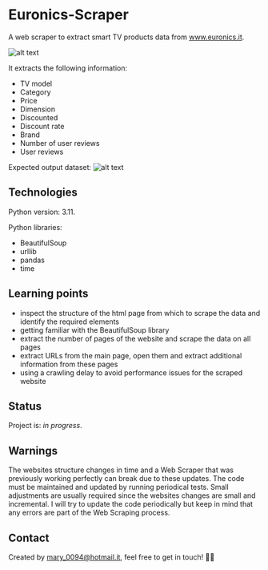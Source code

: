 # Euronics-Scraper
A web scraper to extract smart TV products data from www.euronics.it. 

![alt text](https://github.com/mariadancianu/Euronics-Scraper/blob/main/website_page.png)

It extracts the following information:
- TV model 
- Category 
- Price 
- Dimension 
- Discounted 
- Discount rate 
- Brand
- Number of user reviews
- User reviews

Expected output dataset:
![alt text](https://github.com/mariadancianu/Euronics-Scraper/blob/main/output_dataset_example.png)

## Technologies 

Python version: 3.11. 

Python libraries:
- BeautifulSoup
- urllib 
- pandas
- time

## Learning points 
- inspect the structure of the html page from which to scrape the data and identify the required elements
- getting familiar with the BeautifulSoup library 
- extract the number of pages of the website and scrape the data on all pages 
- extract URLs from the main page, open them and extract additional information from these pages 
- using a crawling delay to avoid performance issues for the scraped website 


## Status
Project is: *in progress*. 

## Warnings
The websites structure changes in time and a Web Scraper that was previously working perfectly can break due to these updates. The code must be maintained and updated by running periodical tests. Small adjustments are usually required since the websites changes are small and incremental. I will try to update the code periodically but keep in mind that any errors are part of the Web Scraping process.

## Contact 
Created by mary_0094@hotmail.it, feel free to get in touch! :woman_technologist:
